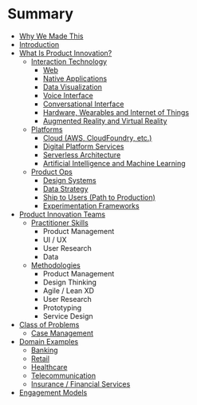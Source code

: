 # Summary

* [Why We Made This](why-we-made-this.md)
* [Introduction](README.md)
* [What Is Product Innovation?](chapter1.md)
  * [Interaction Technology](interaction-tech.md)
    * [Web](interaction-tech/web.md)
    * [Native Applications](interaction-tech/native-applications.md)
    * [Data Visualization](interaction-tech/data-visualization.md)
    * [Voice Interface](interaction-tech/voice.md)
    * [Conversational Interface](interaction-tech/conversational-interface.md)
    * [Hardware, Wearables and Internet of Things](interaction-tech/hardware-wearables-and-internet-of-things.md)
    * [Augmented Reality and Virtual Reality](interaction-tech/augmented-reality-and-virtual-reality.md)
  * [Platforms](platforms.md)
    * [Cloud \(AWS, CloudFoundry, etc.\)](platforms/cloud-aws-cloudfoundry-etc.md)
    * [Digital Platform Services](platforms/digital-platform-services.md)
    * [Serverless Architecture](platforms/serverless-architecture.md)
    * [Artificial Intelligence and Machine Learning](platforms/artificial-intelligence-and-machine-learning.md)
  * [Product Ops](product-ops.md)
    * [Design Systems](product-ops/design-systems.md)
    * [Data Strategy](product-ops/data-strategy.md)
    * [Ship to Users \(Path to Production\)](product-ops/ship-to-users-path-to-production.md)
    * [Experimentation Frameworks](product-ops/experimentation-frameworks.md)
* [Product Innovation Teams](product-innovation-teams.md)
  * [Practitioner Skills](skillsets.md)
    * Product Management
    * UI / UX
    * User Research
    * Data
  * [Methodologies](methodologies.md)
    * Product Management
    * Design Thinking
    * Agile / Lean XD
    * User Research
    * Prototyping
    * Service Design
* [Class of Problems](class-of-problems.md)
  * [Case Management](class-of-problems/case-management.md)
* [Domain Examples](domains.md)
  * [Banking](domains/banking.md)
  * [Retail](domains/retail.md)
  * [Healthcare](domains/healthcare.md)
  * [Telecommunication](domains/telecommunication.md)
  * [Insurance / Financial Services](domains/insurance-financial-services.md)
* [Engagement Models](creating-a-product-innovation-engagment.md)

